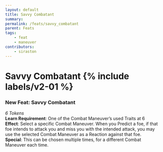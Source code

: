 ```yaml
---
layout: default
title: Savvy Combatant
summary:
permalink: /feats/savvy_combatant
parent: Feats
tags:
    - feat
    - maneuver
contributors:
    - siraston
---
```


# Savvy Combatant {% include labels/v2-01 %}

### New Feat: Savvy Combatant
*6 Tokens*  
**Learn Requirement**: One of the Combat Maneuver’s used Traits at 6  
**Effect**: Select a specific Combat Maneuver. When you Predict a foe, if that foe intends to attack you and miss you with the intended attack, you may use the selected Combat Maneuver as a Reaction against that foe.  
**Special**: This can be chosen multiple times, for a different Combat Maneuver each time. 